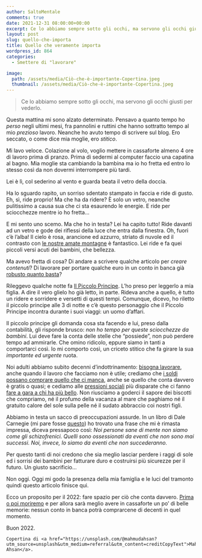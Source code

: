 ```yaml
---
author: SaltoMentale
comments: true
date: 2021-12-31 08:00:00+00:00
excerpt: Ce lo abbiamo sempre sotto gli occhi, ma servono gli occhi giusti per vederlo.
layout: post
slug: quello-che-importa
title: Quello che veramente importa
wordpress_id: 864
categories:
  - Smettere di "lavorare"

image:
  path: /assets/media/Ciò-che-è-importante-Copertina.jpeg
  thumbnail: /assets/media/Ciò-che-è-importante-Copertina.jpeg
---
```


> Ce lo abbiamo sempre sotto gli occhi, ma servono gli occhi giusti per vederlo.


Questa mattina mi sono alzato determinato. Pensavo a quanto tempo ho _perso_ negli ultimi mesi, fra pannolini e ruttini che hanno sottratto tempo al mio _prezioso_ lavoro. Neanche ho avuto tempo di scrivere sul blog. Ero seccato, o come dice mia moglie, ero _stitico_.

Mi lavo veloce. Colazione al volo, voglio mettere in cassaforte almeno 4 ore di lavoro prima di pranzo. Prima di sedermi al computer faccio una capatina al bagno. Mia moglie sta cambiando la bambina ma io ho fretta ed entro lo stesso così da non dovermi interrompere più tardi.

Lei è lì, col sederino al vento e guarda beata il vetro della doccia.

Ha lo sguardo rapito, un sorriso sdentato stampato in faccia e ride di gusto. Eh, sì, ride proprio! Ma che ha da ridere? È solo un vetro, neanche pulitissimo a causa sua che ci sta esaurendo le energie. E ride per sciocchezze mentre io ho fretta…

E mi sento uno scemo. Ma che ho in testa? Lei ha capito tutto! Ride davanti ad un vetro e gode dei riflessi della luce che entra dalla finestra. Oh, fuori c’è l’alba! Il cielo è rosa, arancione ed azzurro, striato di nuvole ed il contrasto con [le nostre amate montagne](/vivere-in-un-borgo/) è fantastico. Lei ride e fa quei piccoli versi acuti dei bambini, che bellezza.

Ma avevo fretta di cosa? Di andare a scrivere qualche articolo per _creare contenuti_? Di lavorare per portare qualche euro in un conto in banca già [robusto quanto basta](/indipendenza-finanziaria/)?

Rileggevo qualche notte fa [Il Piccolo Principe](https://amzn.to/32rv3PL). L’ho preso per leggerlo a mia figlia. A dire il vero glielo ho già letto, in parte. Rideva anche a quello, è tutto un ridere e sorridere e versetti di questi tempi. Comunque, dicevo, ho riletto il piccolo principe alle 3 di notte e c’è questo personaggio che il Piccolo Principe incontra durante i suoi viaggi: un uomo d’affari.

Il piccolo principe gli domanda cosa sta facendo e lui, preso dalla contabilità, gli risponde brusco: _non ho tempo per queste sciocchezze da bambini_. Lui deve fare la conta delle stelle che “possiede”, non può perdere tempo ad ammirarle. Che omino ridicolo, eppure siamo in tanti a comportarci così. Io mi comporto così, un criceto stitico che fa girare la sua _importante ed urgente_ ruota.

Noi adulti abbiamo subito decenni d’indottrinamento: [bisogna lavorare](/bisogno-di-lavorare/), anche quando il lavoro che facciamo non è utile; crediamo che [i soldi possano comprare quello che ci manca](/ricchi-sfondati/), anche se quello che conta davvero è gratis o quasi; e cediamo alle [pressioni sociali](/il-giusto-lo-sbagliato-ed-il-contesto-sociale/) più disparate che ci fanno [fare a gara a chi ha <nome di oggetto> più bello](/il-costo-dello-status/). Non riusciamo a goderci il sapore dei biscotti che compriamo, né il profumo della vacanza al mare che paghiamo né il gratuito calore del sole sulla pelle né il sudato abbraccio coi nostri figli.

Abbiamo in testa un sacco di preoccupazioni assurde. In un libro di Dale Carnegie (mi pare fosse [questo](https://amzn.to/3pyEUMe)) ho trovato una frase che mi è rimasta impressa, diceva pressapoco così: _Noi persone sane di mente non siamo come gli schizofrenici. Quelli sono ossessionati da eventi che non sono mai successi. Noi, invece, lo siamo da eventi che non succederanno._

Per questo tanti di noi credono che sia meglio lasciar perdere i raggi di sole ed i sorrisi dei bambini per fatturare duro e costruirsi più sicurezze per il futuro. Un giusto sacrificio…

Non oggi. Oggi mi godo la presenza della mia famiglia e le luci del tramonto quindi questo articolo finisce qui.

Ecco un proposito per il 2022: fare spazio per ciò che conta davvero. [Prima o poi moriremo](/affrontare-la-morte/) e per allora sarà meglio avere in cassaforte un po’ di belle memorie: nessun conto in banca potrà comprarcene di decenti in quel momento.

Buon 2022.

    Copertina di <a href="https://unsplash.com/@mahmudahsan?utm_source=unsplash&utm_medium=referral&utm_content=creditCopyText">Mahmud Ahsan</a>.
